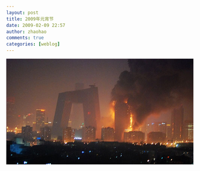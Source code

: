 ```yaml
---
layout: post
title: 2009年元宵节
date: 2009-02-09 22:57
author: zhaohao
comments: true
categories: [weblog]
---
```

<a href="/Media/CCTV20090209-721913.jpg"><img id="BLOGGER_PHOTO_ID_5300811792898355458" src="/Media/CCTV20090209-721913.jpg" alt="" border="0" /></a>
